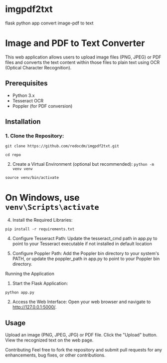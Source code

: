 # imgpdf2txt
flask python app convert image-pdf to text

# Image and PDF to Text Converter

This web application allows users to upload image files (PNG, JPEG) or PDF files and converts the text content within those files to plain text using OCR (Optical Character Recognition).

## Prerequisites

- Python 3.x
- Tesseract OCR
- Poppler (for PDF conversion)

## Installation

### 1. Clone the Repository:

`git clone https://github.com/redocdm/imgpdf2txt.git`

`cd repo`

2. Create a Virtual Environment (optional but recommended):
`python -m venv venv`

`source venv/bin/activate`
# On Windows, use `venv\Scripts\activate`

4. Install the Required Libraries:

`pip install -r requirements.txt`

4. Configure Tesseract Path:
Update the tesseract_cmd path in app.py to point to your Tesseract executable if not installed in default location

5. Configure Poppler Path:
Add the Poppler bin directory to your system's PATH, or update the poppler_path in app.py to point to your Poppler bin directory.

Running the Application
1. Start the Flask Application:

`python app.py`

2. Access the Web Interface:
Open your web browser and navigate to http://127.0.0.1:5000/.

Usage
-------------------------------------------
Upload an image (PNG, JPEG, JPG) or PDF file.
Click the "Upload" button.
View the recognized text on the web page.

Contributing
Feel free to fork the repository and submit pull requests for any enhancements, bug fixes, or other contributions.
